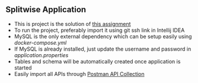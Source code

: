 ## Splitwise Application

* This is project is the solution of [this assignment](https://docs.google.com/document/d/17umZ1XZIHxKpNTg0QEQ-9vr3uD5f2LPrMHzoYUmc0Yw/edit#heading=h.sbex9fvfr3zx)
* To run the project, preferably import it using git ssh link in Intellij IDEA
* MySQL is the only external dependency which can be setup easily using _docker-compose.yml_
* If MySQL is already installed, just update the username and password in _application.properties_
* Tables and schema will be automatically created once application is started
* Easily import all APIs through [Postman API Collection](https://documenter.getpostman.com/view/8102811/VUqpsHR9)